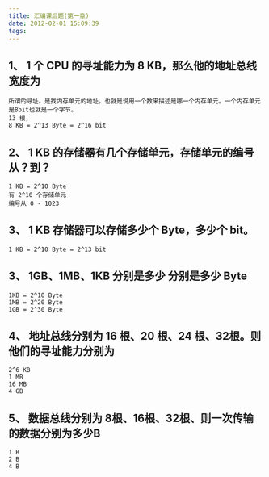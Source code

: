 ```yaml
---
title: 汇编课后题(第一章)
date: 2012-02-01 15:09:39
tags:
---
```

## 1、 1 个 CPU 的寻址能力为 8 KB，那么他的地址总线宽度为
    所谓的寻址。是找内存单元的地址。也就是说用一个数来描述是哪一个内存单元。一个内存单元是8bit也就是一个字节。
    13 根,
    8 KB = 2^13 Byte = 2^16 bit
    
## 2、 1 KB 的存储器有几个存储单元，存储单元的编号从？到？
    1 KB = 2^10 Byte
    有 2^10 个存储单元
    编号从 0 - 1023

## 3、 1 KB 存储器可以存储多少个 Byte，多少个 bit。
    1 KB = 2^10 Byte = 2^13 bit

## 3、 1GB、1MB、1KB 分别是多少 分别是多少 Byte
    1KB = 2^10 Byte
    1MB = 2^20 Byte
    1GB = 2^30 Byte

## 4、 地址总线分别为 16 根、20 根、24 根、32根。则他们的寻址能力分别为
    2^6 KB
    1 MB
    16 MB
    4 GB

## 5、 数据总线分别为 8根、16根、32根、则一次传输的数据分别为多少B
    1 B
    2 B
    4 B


